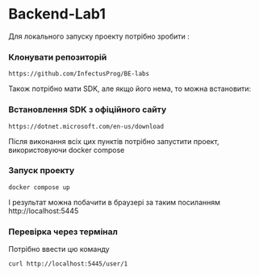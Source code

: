 # Backend-Lab1
Для локального запуску проекту потрібно зробити :
### Клонувати репозиторій
```
https://github.com/InfectusProg/BE-labs
```
Також потрібно мати SDK, але якщо його нема, то можна встановити:
### Встановлення SDK з офіційного сайту
```
https://dotnet.microsoft.com/en-us/download
```
Після виконання всіх цих пунктів потрібно запустити проект, використовуючи docker compose
### Запуск проекту
```
docker compose up
```
І результат можна побачити в браузері за таким посиланням http://localhost:5445
### Перевірка через термінал
Потрібно ввести цю команду
```
curl http://localhost:5445/user/1
```
